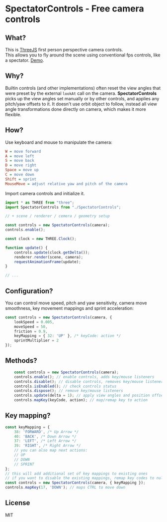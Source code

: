 # SpectatorControls - Free camera controls

## What?
This is [ThreeJS](http://threjs.org) first person perspective camera controls.  
This allows you to fly around the scene using conventional fps controls, like a spectator. [Demo](https://codesandbox.io/s/j73ln8762y).

## Why?
Builtin controls (and other implementations) often reset the view angles that were preset by the external `lookAt` call on the camera. __SpectatorControls__ picks up the view angles set manually or by other controls, and applies any pitch/yaw offsets to it. It doesn't use orbit object to follow, instead all view angle transformations done directly on camera, which makes it more flexible.

## How?
Use keyboard and mouse to manipulate the camera:
```ini
W = move forward
A = move left
S = move back
D = move right
Space = move up
C = move down
Shift = sprint
MouseMove = adjust relative yaw and pitch of the camera
```

Import camera controls and initialize it.
```js
import * as THREE from "three";
import SpectatorControls from "./SpectatorControls";

// + scene / renderer / cemera / geometry setup

const controls = new SpectatorControls(camera);
controls.enable();

const clock = new THREE.Clock();

function update() {
	controls.update(clock.getDelta());
	renderer.render(scene, camera);
	requestAnimationFrame(update);
}

// ...
```

## Configuration?

You can control move speed, pitch and yaw sensitivity, camera move smoothness, key movement mappings and sprint acceleration:
```js
const controls = new SpectatorControls(camera, {
	lookSpeed = 0.005,
	moveSpeed = 50,
	friction = 0.9,
	keyMapping = { 32: 'UP' }, /* keyCode: action */ 
	sprintMultiplier = 2
});
```

## Methods?
```js
	const controls = new SpectatorControls(camera);
	controls.enable(); // enable controls, adds key/mouse listeners
	controls.disable(); // disable controls, removes key/mouse listeners
	controls.isEnabled(); // check controls status
	controls.dispose(); // remove key/mouse listeners
	controls.update(delta = 1); // apply view angles and position offsets
	controls.mapKey(keyCode, action); // map/remap key to action	
```

## Key mapping?
```js
const keyMapping = {
	38: 'FORWARD', /* Up Arrow */
	40: 'BACK', /* Down Arrow */
	37: 'LEFT', /* Left Arrow */
	39: 'RIGHT', /* Right Arrow */
	// you can also map next actions:
	// UP
	// DOWN
	// SPRINT
};
// this will add additional set of key mappings to existing ones
// if you want to disable the existing mappings, remap key codes to null string eg. { 87: "" }, remaps W to noop
const controls = new SpectatorControls(camera, { keyMapping });
controls.mapKey(17, 'DOWN'); // maps CTRL to move down
```

## License
MIT

